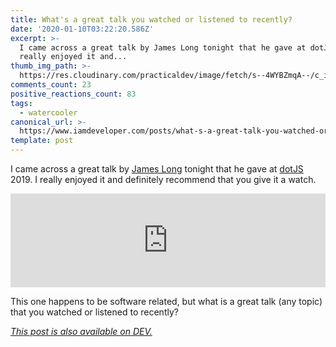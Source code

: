 ```yaml
---
title: What's a great talk you watched or listened to recently?
date: '2020-01-10T03:22:20.586Z'
excerpt: >-
  I came across a great talk by James Long tonight that he gave at dotJS 2019. I
  really enjoyed it and...
thumb_img_path: >-
  https://res.cloudinary.com/practicaldev/image/fetch/s--4WYBZmqA--/c_imagga_scale,f_auto,fl_progressive,h_420,q_auto,w_1000/https://thepracticaldev.s3.amazonaws.com/i/om8i7nxzn5dx6gu5x7k3.png
comments_count: 23
positive_reactions_count: 83
tags:
  - watercooler
canonical_url: >-
  https://www.iamdeveloper.com/posts/what-s-a-great-talk-you-watched-or-listened-to-recently-275h/
template: post
---
```


I came across a great talk by [James Long](https://twitter.com/jlongster) tonight that he gave at [dotJS](https://www.dotjs.io/) 2019. I really enjoyed it and definitely recommend that you give it a watch.

<iframe class="liquidTag" src="https://dev.to/embed/youtube?args=DEcwa68f-jY" style="border: 0; width: 100%;"></iframe>

This one happens to be software related, but what is a great talk (any topic) that you watched or listened to recently?

_[This post is also available on DEV.](https://dev.to/nickytonline/what-s-a-great-talk-you-watched-or-listened-to-recently-275h)_

<script>
const parent = document.getElementsByTagName('head')[0];
const script = document.createElement('script');
script.type = 'text/javascript';
script.src = 'https://cdnjs.cloudflare.com/ajax/libs/iframe-resizer/4.1.1/iframeResizer.min.js';
script.charset = 'utf-8';
script.onload = function() {
    window.iFrameResize({}, '.liquidTag');
};
parent.appendChild(script);
</script>
